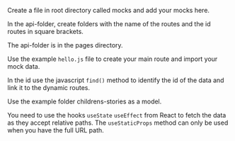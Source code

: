 Create a file in root directory called mocks and add your mocks here.

In the api-folder, create folders with the name of the routes and the id routes in square brackets.

The api-folder is in the pages directory.

Use the example `hello.js` file to create your main route and import your mock data.

In the id use the javascript `find()` method to identify the id of the data and link it to the dynamic routes.

Use the example folder childrens-stories as a model.

You need to use the hooks `useState` `useEffect` from React to fetch the data as they accept relative paths. The `useStaticProps` method can only be used when you have the full URL path.